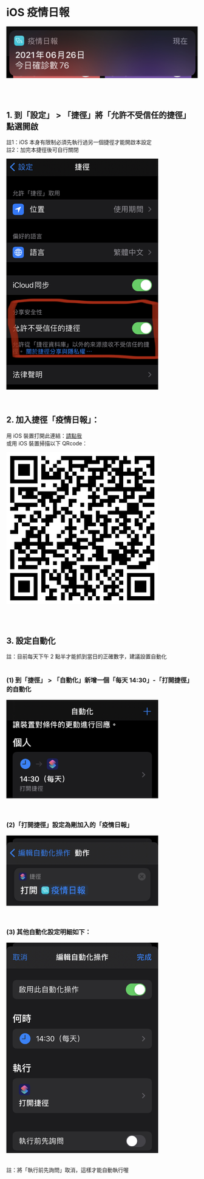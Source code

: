 <p align="center"><h1>iOS 疫情日報</h1></p>
<p align="left"><img width="550" src="./1.png"></p><br/><br/>

## 1. 到「設定」 > 「捷徑」將「允許不受信任的捷徑」點選開啟
註1：iOS 本身有限制必須先執行過另一個捷徑才能開啟本設定<br/>
註2：加完本捷徑後可自行關閉<br/>
<p align="left"><img width="400" src="./2.png"></p><br/>

## 2. 加入捷徑「疫情日報」：
用 iOS 裝置打開此連結：<a href="https://www.icloud.com/shortcuts/72eec82abf0942ae8d2472fefb067812" target="_blank">請點我</a><br/>
或用 iOS 裝置掃描以下 QRcode：<br/>
<p align="left"><img width="400" src="./3.png"></p>
<br/><br/>

## 3. 設定自動化
註：目前每天下午 2 點半才能抓到當日的正確數字，建議設置自動化<br/><br/>

### (1) 到「捷徑」 > 「自動化」新增一個「每天 14:30」-「打開捷徑」的自動化<br/>
<p align="left"><img width="400" src="./4.png"></p><br/>

### (2)「打開捷徑」設定為剛加入的「疫情日報」<br/>
<p align="left"><img width="400" src="./6.png"></p><br/>

### (3) 其他自動化設定明細如下：<br/>
<p align="left"><img width="400" src="./5.png"></p><br/>
註：將「執行前先詢問」取消，這樣才能自動執行喔<br/>
